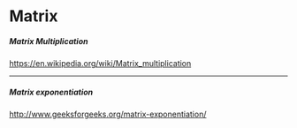Matrix
====

##### Matrix Multiplication
https://en.wikipedia.org/wiki/Matrix_multiplication

---
##### Matrix exponentiation
http://www.geeksforgeeks.org/matrix-exponentiation/
